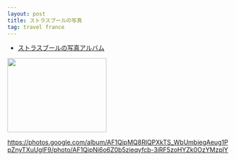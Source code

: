 ```yaml
---
layout: post
title: ストラスブールの写真
tag: travel france
---
```


- [ストラスブールの写真アルバム](https://photos.google.com/album/AF1QipMQ8RlQPXkTS_WbUmbiegAeug1PpZnyTXuUgIF9)


<img jsname="uLHQEd" class="SzDcob" width="224" height="168" src="https://lh3.googleusercontent.com/eMATUxcdmMn8tDMGuISDJWS9f0PT8TBuIwuh1b9ko0Cvb4kEBB4KXmIi_Y0YSwMus8vquMDZdYuHf2T4VHHUDX2UNEpmD4fI2GcbJxLr30bJOq2fYiulhdgNNnNtXbCp8IlxELTCU-uvaWpcZ6nI1A98tvGWYWm3_xiKxubef6TF93Vu200scl7oj7MIvl4GnC1u3yJtlkoNkSNXfQ-7KRkaDTrwlV95JJg9DtY0gxiDc8ibjARHg-qekIV_7ZKaW0QVnFzXjeiQnplkM_0lffW8xCfF0WLLK0-VhMap6_zMDEf23x4xX2wgJOCeguUMMB-4zSQQdNyqLCvwsqo5Szv58vMnRHwYOkvZ53a6b7W91dmIdRyiMsXDkXtY38epm1jwdQtZ1GFZIg8RPtMtclp1Q4XVz5LIfi_ZFrD-SEsBp8zCt2ioQ740rW6pjOZ5poh10zJr80O7l2NpGumu873kMY_iqUG3hIfxy55mmtMqbcwL_g8h7dRadjHnPVxjJRobLgqrWsGHWSnMY6U4Snz8vEZaVB34HLydd07lHWqn=w448-h336-no" aria-label="Photo - Landscape - Aug 8, 2011" style="transform: translate3d(0px, 0px, 0px) rotate(0deg);">

https://photos.google.com/album/AF1QipMQ8RlQPXkTS_WbUmbiegAeug1PpZnyTXuUgIF9/photo/AF1QipNi6o6Z0b5zieqyfcb-3iRF5zoHYZk0OzYMzplY

